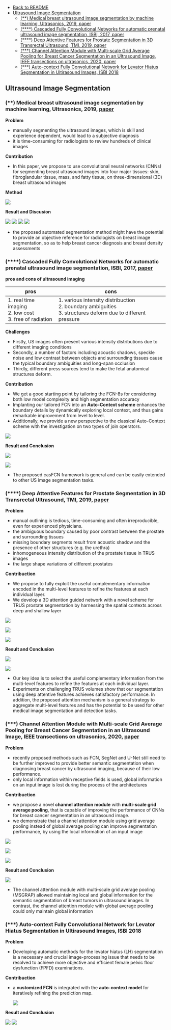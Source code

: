 - [Back to README](../../README.md)
- [Ultrasound Image Segmentation](#ultrasound-image-segmentation)
  - [(**) Medical breast ultrasound image segmentation by machine learning, Ultrasonics, 2019, paper](#medical-breast-ultrasound-image-segmentation-by-machine-learning-ultrasonics-2019-paper)
  - [(****) Cascaded Fully Convolutional Networks for automatic prenatal ultrasound image segmentation, ISBI, 2017, paper](#cascaded-fully-convolutional-networks-for-automatic-prenatal-ultrasound-image-segmentation-isbi-2017-paper)
  - [(****) Deep Attentive Features for Prostate Segmentation in 3D Transrectal Ultrasound, TMI, 2019, paper](#deep-attentive-features-for-prostate-segmentation-in-3d-transrectal-ultrasound-tmi-2019-paper)
  - [(***) Channel Attention Module with Multi-scale Grid Average Pooling for Breast Cancer Segmentation in an Ultrasound Image, IEEE transections on ultrasonics, 2020, paper](#channel-attention-module-with-multi-scale-grid-average-pooling-for-breast-cancer-segmentation-in-an-ultrasound-image-ieee-transections-on-ultrasonics-2020-paper)
  - [(***) Auto-context Fully Convolutional Network for Levator Hiatus Segmentation in Ultirasound Images, ISBI 2018](#auto-context-fully-convolutional-network-for-levator-hiatus-segmentation-in-ultirasound-images-isbi-2018)


## Ultrasound Image Segmentation

### (**) Medical breast ultrasound image segmentation by machine learning, Ultrasonics, 2019, [paper](https://www.ncbi.nlm.nih.gov/pubmed/30029074)

**Problem**

-  manually segmenting the ultrasound images, which is skill and experience dependent, would lead to a subjective diagnosis
-  it is time-consuming for radiologists to review hundreds of clinical images

**Contribution**

- In this paper, we propose to use convolutional neural networks (CNNs) for segmenting breast ultrasound images into four major tissues: skin, fibroglandular tissue, mass, and fatty tissue, on three-dimensional (3D) breast ultrasound images

**Method**

![](../../images/segmentation/ultrasound_segmentation/xu_2019_methods_1.png)


**Result and Discusion**

![](../../images/segmentation/ultrasound_segmentation/xu_2019_result_1.png)
![](../../images/segmentation/ultrasound_segmentation/xu_2019_result_2.png)
![](../../images/segmentation/ultrasound_segmentation/xu_2019_result_3.png)
![](../../images/segmentation/ultrasound_segmentation/xu_2019_result_4.png)


- the proposed automated segmentation method might have the potential to provide an objective reference for radiologists on breast image segmentation, so as to help breast cancer diagnosis and breast density assessments


### (****) Cascaded Fully Convolutional Networks for automatic prenatal ultrasound image segmentation, ISBI, 2017, [paper](https://ieeexplore.ieee.org/document/7950607)

**pros and cons of ultrasound imaging**

| pros                                                          | cons                                                                                                              |
| ------------------------------------------------------------- | ----------------------------------------------------------------------------------------------------------------- |
| 1. real time imaging<br> 2. low cost<br> 3. free of radiation | 1. various intensity distribuction<br> 2. boundary ambiguities<br> 3. structures deform due to different pressure |


**Challenges**
- Firstly, US images often present various intensity distributions due to different imaging conditions
- Secondly, a number of factors including acoustic shadows, speckle noise and low contrast between objects and surrounding tissues cause the typical boundary ambiguities and long-span occlusion
- Thirdly, different press sources tend to make the fetal anatomical structures deform.

**Contribution**

- We get a good starting point by tailoring the FCN-8s for considering both low model complexity and high segmentation
accuracy
- Implanting our tailored FCN into an **Auto-Context scheme** enhances the boundary details by dynamically exploring local context, and thus gains remarkable improvement from level to level.
- Additionally, we provide a new perspective to the classical Auto-Context scheme with the investigation on two types of join operators.


![](../../images/segmentation/ultrasound_segmentation/casFCN_architecture.png)

**Result and Conclusion**

![](../../images/segmentation/ultrasound_segmentation/casFCN_result_table-1.png)

![](../../images/segmentation/ultrasound_segmentation/casFCN_result_images.png)

- The proposed casFCN framework is general and can be easily extended to
other US image segmentation tasks.


### (****) Deep Attentive Features for Prostate Segmentation in 3D Transrectal Ultrasound, TMI, 2019, [paper](https://ieeexplore.ieee.org/document/8698868)

**Problem**
- manual outlining is tedious, time-consuming and often irreproducible, even for experienced physicians.
- the ambiguous boundary caused by poor contrast between the prostate and surrounding tissues
- missing boundary segments result from acoustic shadow and the presence of other structures (e.g. the urethra)
- inhomogeneous intensity distribution of the prostate tissue
in TRUS images
-  the large shape variations of different prostates


**Contribuction**
- We propose to fully exploit the useful complementary information encoded in the multi-level features to
refine the features at each individual layer. 
- We develop a 3D attention guided network with a novel scheme for TRUS prostate segmentation by harnessing the spatial contexts across deep and shallow layer

![](../../images/segmentation/ultrasound_segmentation/attentive_features_architecture.png)

![](../../images/segmentation/ultrasound_segmentation/attentive_features_aspp.png)

![](../../images/segmentation/ultrasound_segmentation/attentive_features_attention_module.png)

**Result and Conclusion**

![](../../images/segmentation/ultrasound_segmentation/attentive_features_results-1.png)

![](../../images/segmentation/ultrasound_segmentation/attentive_features_results-2.png)

- Our key idea is to select the useful complementary
information from the multi-level features to refine the features at each individual layer.
- Experiments on challenging TRUS volumes show that our segmentation using deep attentive features achieves satisfactory performance. In addition, the proposed attention mechanism is a general strategy to aggregate multi-level features and has the potential to be used for other medical image segmentation and detection tasks.

### (***) Channel Attention Module with Multi-scale Grid Average Pooling for Breast Cancer Segmentation in an Ultrasound Image, IEEE transections on ultrasonics, 2020, [paper](https://www.ncbi.nlm.nih.gov/pubmed/32054578)

**Problem**
-  recently proposed methods such as FCN, SegNet and U-Net still need to be further improved to provide better semantic segmentation when diagnosing breast cancer by ultrasound imaging, because of their low performance.
- only local information within receptive fields is
used, global information on an input image is lost during the
process of the architectures

**Contribuction**
- we propose a novel **channel attention module** with **multi-scale grid average pooling**, that is capable of improving the performance of CNNs for breast cancer segmentation in an ultrasound image.
- we demonstrate that a channel attention module using grid average pooling instead of global average pooling can improve segmentation performance, by using the local information of an input image

![](../../images/segmentation/ultrasound_segmentation/channel_attention_with_GAP.png)

![](../../images/segmentation/ultrasound_segmentation/channel_attention_with_GRAP.png)

![](../../images/segmentation/ultrasound_segmentation/channel_attention_with_MGRAP_architecture.png)


**Result and Conclusion**

![](../../images/segmentation/ultrasound_segmentation/channel_attention_with_MGRAP_result.png)

- The channel attention module with multi-scale grid average pooling (MSGRAP) allowed maintaining local and global information for the semantic segmentation of breast tumors in ultrasound images. In contrast, the channel attention module with global average pooling could only maintain global information

### (***) Auto-context Fully Convolutional Network for Levator Hiatus Segmentation in Ultirasound Images, ISBI 2018

**Problem**
- Developing automatic methods for the levator hiatus (LH) segmentation is a necessary and crucial image-processing issue that needs to be resolved to achieve more objective and efficient female pelvic floor dysfunction (FPFD) examinations.

**Contribuction**
- a **customized FCN** is integrated with the **auto-context model** for iteratively refining the prediction map.
  
  ![](../../images/segmentation/ultrasound_segmentation/auto_context_FCN_architecture.png)

**Result and Conclusion**

![](../../images/segmentation/ultrasound_segmentation//auto_context_results-1.png)
![](../../images/segmentation/ultrasound_segmentation//auto_context_results-2.png)
